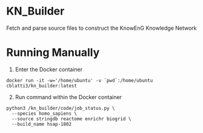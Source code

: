 # KN_Builder

Fetch and parse source files to construct the KnowEnG Knowledge Network

# Running Manually

1. Enter the Docker container

```console
docker run -it -w='/home/ubuntu' -v `pwd`:/home/ubuntu cblatti3/kn_builder:latest
```

2. Run command within the Docker container

```console
python3 /kn_builder/code/job_status.py \
  --species homo_sapiens \
  --source stringdb reactome enrichr biogrid \
  --build_name hsap-1802
```

